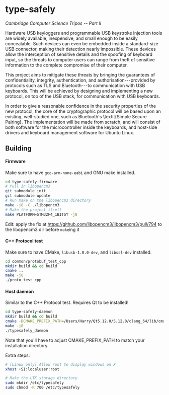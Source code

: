 # type-safely
_Cambridge Computer Science Tripos -- Part II_

Hardware USB keyloggers and programmable USB keystroke injection tools are widely available, inexpensive, and small enough to be easily concealable. Such devices can even be embedded inside a standard-size USB connector, making their detection nearly impossible. These devices allow the interception of sensitive details and the spoofing of keyboard input, so the threats to computer users can range from theft of sensitive information to the complete compromise of their computer.

This project aims to mitigate these threats by bringing the guarantees of confidentiality, integrity, authentication, and authorisation---provided by protocols such as TLS and Bluetooth---to communication with USB keyboards. This will be achieved by designing and implementing a new protocol, on top of the USB stack, for communication with USB keyboards.

In order to give a reasonable confidence in the security properties of the new protocol, the core of the cryptographic protocol will be based upon an existing, well-studied one, such as Bluetooth's \textit{Simple Secure Pairing}. The implementation will be made from scratch, and will consist of both software for the microcontroller inside the keyboards, and host-side drivers and keyboard management software for Ubuntu Linux.

## Building

#### Firmware
Make sure to have `gcc-arm-none-eabi` and GNU make installed.
```bash
cd type-safely-firmware
# Pull in libopencm3
git submodule init
git submodule update
# Run make on the libopencm3 directory
make -j8 -C ./libopencm3
# Make the project itself
make PLATFORM=STM32F4_1BITSY -j8
```
Edit: apply the fix at https://github.com/libopencm3/libopencm3/pull/794 to the libopencm3 dir before `make`ing it

#### C++ Protocol test
Make sure to have CMake, `libusb-1.0.0-dev`, and `libssl-dev` installed.
```bash
cd common/protobuf_test_cpp
mkdir build && cd build
cmake ..
make -j8
./proto_test_cpp
```

#### Host daemon
Similar to the C++ Protocol test. Requires Qt to be installed!
```bash
cd type-safely-daemon
mkdir build && cd build
cmake -DCMAKE_PREFIX_PATH=/Users/Harry/Qt5.12.0/5.12.0/clang_64/lib/cmake ..
make -j8
./typesafely_daemon
```
Note that you'll have to adjust CMAKE_PREFIX_PATH to match your installation directory.

Extra steps:
```bash
# [Linux only] Allow root to display windows on X
xhost +SI:localuser:root

# Make the LTK storage directory
sudo mkdir /etc/typesafely
sudo chmod -R 700 /etc/typesafely
```
